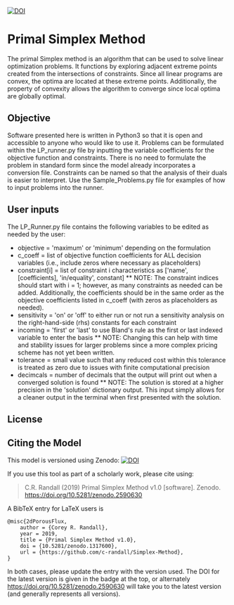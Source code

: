 [![DOI](https://zenodo.org/badge/160264638.svg)](https://zenodo.org/badge/latestdoi/160264638)

# Primal Simplex Method
The primal Simplex method is an algorithm that can be used to solve linear optimization problems. It functions by exploring adjacent extreme points created from the intersections of constraints. Since all linear programs are convex, the optima are located at these extreme points. Additionally, the property of convexity allows the algorithm to converge since local optima are globally optimal. 

## Objective
Software presented here is written in Python3 so that it is open and accessible to anyone who would like to use it. Problems can be formulated within the LP_runner.py file by inputting the variable coefficients for the objective function and constraints. There is no need to formulate the problem in standard form since the model already incorporates a conversion file. Constraints can be named so that the analysis of their duals is easier to interpret. Use the Sample_Problems.py file for examples of how to input problems into the runner.

## User inputs
The LP_Runner.py file contains the following variables to be edited as needed by the user:
* objective = 'maximum' or 'minimum' depending on the formulation
* c_coeff = list of objective function coefficients for ALL decision variables (i.e., include zeros where necessary as placeholders)
* constraint[i] = list of constraint i characteristics as ['name', [coefficients], 'in/equality', constant]
** NOTE: The constraint indices should start with i = 1; however, as many constraints as needed can be added. Additionally, the coefficients should be in the same order as the objective coefficients listed in c_coeff (with zeros as placeholders as needed).
* sensitivity = 'on' or 'off' to either run or not run a sensitivity analysis on the right-hand-side (rhs) constants for each constraint
* incoming = 'first' or 'last' to use Bland's rule as the first or last indexed variable to enter the basis 
** NOTE: Changing this can help with time and stability issues for larger problems since a more complex pricing scheme has not yet been written.
* tolerance = small value such that any reduced cost within this tolerance is treated as zero due to issues with finite computational precision 
* decimcals = number of decimals that the output will print out when a converged solution is found
** NOTE: The solution is stored at a higher precision in the 'solution' dictionary output. This input simply allows for a cleaner output in the terminal when first presented with the solution.

## License

## Citing the Model
 This model is versioned using Zenodo:
[![DOI](https://zenodo.org/badge/160264638.svg)](https://zenodo.org/badge/latestdoi/160264638)

If you use this tool as part of a scholarly work, please cite using:

> C.R. Randall (2019) Primal Simplex Method v1.0 [software]. Zenodo. https://doi.org/10.5281/zenodo.2590630

A BibTeX entry for LaTeX users is

```TeX
@misc{2dPorousFlux,
    author = {Corey R. Randall},
    year = 2019,
    title = {Primal Simplex Method v1.0},
    doi = {10.5281/zenodo.1317600},
    url = {https://github.com/c-randall/Simplex-Method},
}
```

In both cases, please update the entry with the version used. The DOI for the latest version is
given in the badge at the top, or alternately <https://doi.org/10.5281/zenodo.2590630> will
take you to the latest version (and generally represents all versions).
